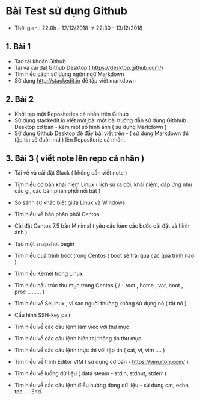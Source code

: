 

# Bài Test sử dụng Github

- Thời gian : 22:0h - 12/12/2018 ->  22:30 - 13/12/2018

## 1. Bài 1

- Tạo tài khoản Github
- Tải và cài đặt Github Desktop ( https://desktop.github.com/)
- Tìm hiểu cách sử dụng ngôn ngữ Markdown
- Sử dụng http://stackedit.io để tập viết markdown


## 2. Bài 2

- Khởi tạo một Repositories cá nhân trên Github
- Sử dụng stackedit.io viết một bài một bài hướng dẫn sử dụng Githhub Desktop cơ bản  - kèm một số hình ảnh ( sử dụng Markdown )
- Sử dụng Github Desktop để đẩy bài viết trên - ( sử dụng Markdown  thì tập tin sẽ đuôi .md ) lên Repositorie cá nhân. 

## 3. Bài 3 ( viết note lên repo cá nhân )

- Tải về và cài đặt Slack ( không cần viết note ) 
- Tìm hiểu cơ bản khái niệm Linux ( lịch sử ra đời, khái niệm, đáp ứng nhu cầu gì, các bản phân phối nổi bật )
- So sánh sự khác biệt giữa Linux và Windows
- Tìm hiểu về bản phân phối Centos
- Cài đặt Centos 7.5 bản Minimal ( yêu cầu kèm các bước cài đặt và hình ảnh )
- Tạo một snapshot begin
- Tìm hiểu quá trình boot trong Centos ( boot sẽ trải qua các quá trình nào )
- Tìm hiểu Kernel trong Linux

- Tìm hiểu cấu trúc thư mục trong Centos ( / - root , home , var, boot , proc ......... )

- Tìm hiểu về SeLinux , vì sao người thường không sử dụng nó ( tắt nó )

- Cấu hình SSH-key pair

- Tìm hiểu về các câu lệnh làm việc với thư mục
- Tìm hiểu về các câu lệnh hiển thị thông tin thư mục
- Tìm hiểu về các câu lệnh thực thi với tập tin ( cat, vi, vim .... )
- Tìm hiểu về trình Editor VIM ( sử dụng cơ bản - https://vim.rtorr.com/ )
- Tìm hiểu về luồng dữ liệu ( data steam - stdin, stdout, stderr )
- Tìm hiểu về các câu lệnh điều hướng dòng dữ liệu - sử dụng cat, echo, tee ....
End.

